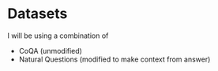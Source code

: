 # Datasets

I will be using a combination of

-   CoQA (unmodified)
-   Natural Questions (modified to make context from answer)
